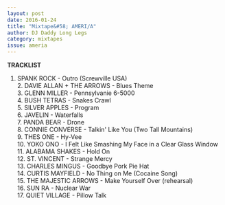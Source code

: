 ```yaml
---
layout: post 
date: 2016-01-24
title: "Mixtape&#58; AMERI/A"
author: DJ Daddy Long Legs
category: mixtapes
issue: ameria
---
```

**TRACKLIST**​  
1. SPANK ROCK - Outro (Screwville USA)  
​2. DAVIE ALLAN + THE ARROWS - Blues Theme  
​3. GLENN MILLER - Pennsylvanie 6-5000  
​4. BUSH TETRAS - Snakes Crawl  
​5. SILVER APPLES - Program  
​6. JAVELIN - Waterfalls  
​7. PANDA BEAR - Drone  
​8. CONNIE CONVERSE - Talkin' Like You (Two Tall Mountains)  
​9. THES ONE - Hy-Vee  
​10. YOKO ONO - I Felt Like Smashing My Face in a Clear Glass Window  
​11. ALABAMA SHAKES - Hold On  
​12. ST. VINCENT - Strange Mercy  
​13. CHARLES MINGUS - Goodbye Pork Pie Hat  
​14. CURTIS MAYFIELD - No Thing on Me (Cocaine Song)  
​15. THE MAJESTIC ARROWS - Make Yourself Over (rehearsal)  
​16. SUN RA - Nuclear War  
​17. QUIET VILLAGE - Pillow Talk